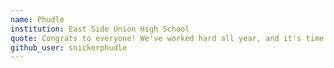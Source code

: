 ```yaml
---
name: Phudle
institution: East Side Union High School
quote: Congrats to everyone! We've worked hard all year, and it's time to celebrate.
github_user: snickerphudle
---
```

